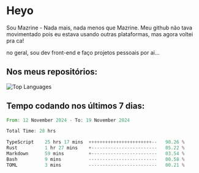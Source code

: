 # Heyo

Sou Mazrine - Nada mais, nada menos que Mazrine.
Meu github não tava movimentado pois eu estava usando outras plataformas, mas agora voltei pra ca!

no geral, sou dev front-end e faço projetos pessoais por ai...

## Nos meus repositórios:

![Top Languages](https://github-readme-stats.vercel.app/api/top-langs/?username=mazrine&theme=tokyonight&layout=donut&langs_count=10&locale=pt-br)

## Tempo codando nos últimos 7 dias:
<!--START_SECTION:waka-->

```rust
From: 12 November 2024 - To: 19 November 2024

Total Time: 28 hrs

TypeScript    25 hrs 17 mins  +++++++++++++++++++++++--   90.26 %
Rust          1 hr 27 mins    +------------------------   05.22 %
Markdown      59 mins         +------------------------   03.54 %
Bash          9 mins          -------------------------   00.58 %
TOML          3 mins          -------------------------   00.21 %
```

<!--END_SECTION:waka-->

<!--
**Mazrine/Mazrine** is a ✨ _special_ ✨ repository because its `README.md` (this file) appears on your GitHub profile.

Here are some ideas to get you started:

- 🔭 I’m currently working on ...
- 🌱 I’m currently learning ...
- 👯 I’m looking to collaborate on ...
- 🤔 I’m looking for help with ...
- 💬 Ask me about ...
- 📫 How to reach me: ...
- 😄 Pronouns: ...
- ⚡ Fun fact: ...
-->
